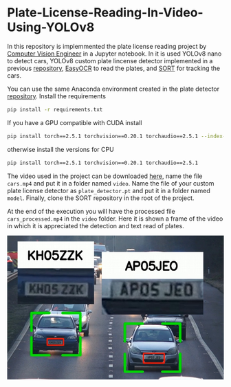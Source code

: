 # Plate-License-Reading-In-Video-Using-YOLOv8

In this repository is implemmented the plate license reading project by [Computer Vision Engineer](https://youtu.be/fyJB1t0o0ms?si=wuu3bamSpUVoOi60) in a Jupyter notebook. In it is used YOLOv8 nano to detect cars, YOLOv8 custom plate lincense detector implemented in a previous [repository](https://github.com/GerardoRodriguezB/License-Plate-Detector-Using-YOLOv8), [EasyOCR](https://github.com/JaidedAI/EasyOCR) to read the plates, and [SORT](https://github.com/abewley/sort) for tracking the cars.


You can use the same Anaconda environment created in the plate detector [repository](https://github.com/GerardoRodriguezB/License-Plate-Detector-Using-YOLOv8). Install the requirements

```bash
pip install -r requirements.txt
```

If you have a GPU compatible with CUDA install

```bash
pip install torch==2.5.1 torchvision==0.20.1 torchaudio==2.5.1 --index-url https://download.pytorch.org/whl/cu118
```

otherwise install the versions for CPU

```bash
pip install torch==2.5.1 torchvision==0.20.1 torchaudio==2.5.1
```

The video used in the project can be downloaded [here](https://www.pexels.com/video/traffic-flow-in-the-highway-2103099/), name the file `cars.mp4` and put it in a folder named `video`. Name the file of your custom plate license detector as `plate_detector.pt` and put it in a folder named `model`. Finally, clone the SORT repository in the root of the project. 

At the end of the execution you will have the processed file `cars_processed.mp4` in the `video` folder. Here it is shown a frame of the video in which it is appreciated the detection and text read of plates.

![Ejemplo de imagen](im/cars.JPG)










